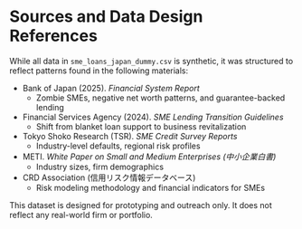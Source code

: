 # Sources and Data Design References

While all data in `sme_loans_japan_dummy.csv` is synthetic, it was structured to reflect patterns found in the following materials:

- Bank of Japan (2025). *Financial System Report*  
  - Zombie SMEs, negative net worth patterns, and guarantee-backed lending
- Financial Services Agency (2024). *SME Lending Transition Guidelines*  
  - Shift from blanket loan support to business revitalization
- Tokyo Shoko Research (TSR). *SME Credit Survey Reports*  
  - Industry-level defaults, regional risk profiles
- METI. *White Paper on Small and Medium Enterprises (中小企業白書)*  
  - Industry sizes, firm demographics
- CRD Association (信用リスク情報データベース)  
  - Risk modeling methodology and financial indicators for SMEs

This dataset is designed for prototyping and outreach only. It does not reflect any real-world firm or portfolio.
